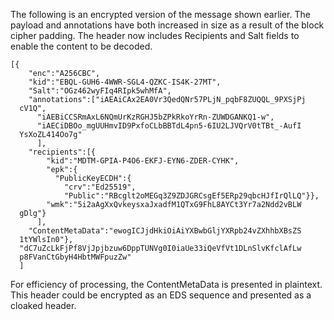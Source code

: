 
The following is an encrypted version of the message shown earlier. 
The payload and annotations have both increased in size as a result
of the block cipher padding. The header now
includes Recipients and Salt fields to enable the content to be decoded.

~~~~
[{
    "enc":"A256CBC",
    "kid":"EBQL-GUH6-4WWR-SGL4-QZKC-IS4K-27MT",
    "Salt":"OGz462wyFIq4RIpk5whMfA",
    "annotations":["iAEAiCAx2EA0Vr3QedQNr57PLjN_pqbF8ZUQQL_9PXSjPj
  cV1Q",
      "iAEBiCCSRmAxL6NQmUrKzRGHJ5bZPkRkoYrRn-ZUWDGANKQ1-w",
      "iAECiDBOo_mgUUHmvID9PxfoCLbBBTdL4pn5-6IU2LJVQrV0tTBt_-AufI
  YsXoZL414Oo7g"
      ],
    "recipients":[{
        "kid":"MDTM-GPIA-P4O6-EKFJ-EYN6-ZDER-CYHK",
        "epk":{
          "PublicKeyECDH":{
            "crv":"Ed25519",
            "Public":"RBcglt2oMEGq3Z9ZDJGRCsgEf5ERp29qbcHJfIrQlLQ"}},
        "wmk":"5i2aAgXxQvkeysxaJxadfM1QTxG9FhL8AYCt3Yr7a2Ndd2vBLW
  gDlg"}
      ],
    "ContentMetaData":"ewogICJjdHkiOiAiYXBwbGljYXRpb24vZXhhbXBsZS
  1tYWlsIn0"},
  "dC7uZcLkFjPf8VjJpjbzuw6DppTUNVg0I0iaUe33iQeVfVt1DLnSlvKfclAfLw
  p8FVanCtGbyH4HbtMWFpuzZw"
  ]
~~~~

For efficiency of processing, the ContentMetaData is presented in plaintext.
This header could be encrypted as an EDS sequence and presented as a 
cloaked header.

